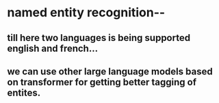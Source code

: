 # named entity recognition-- 
## till here two languages is being supported english and french... 
## we can use other large language models based on transformer for getting better tagging of entites.
